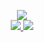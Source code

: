 <p align="center">
<a href="https://github.com/NinjaLabs-Dev">
  <img src="https://github-readme-stats.vercel.app/api?username=NinjaLabs-Dev&count_private=true&hide_border=true&show_icons=true&include_all_commits=true&bg_color=1b1b1b&title_color=ffffff&text_color=FFFFFF&icon_color=FFFFFF">
</a>
  <br>
<a href="https://wakatime.com/@NinjaLabs">
  <img src="https://github-readme-stats.vercel.app/api/wakatime?username=NinjaLabs&show_icons=true&hide_border=true&bg_color=1b1b1b&title_color=ffffff&text_color=FFFFFF&icon_color=FFFFFF">
</a>  
<a href="https://github.com/NinjaLabs-Dev">
  <img src="https://github-readme-stats.vercel.app/api/top-langs/?username=NinjaLabs-Dev&layout=compact&show_icons=true&hide_border=true&bg_color=1b1b1b&title_color=ffffff&text_color=FFFFFF&icon_color=FFFFFF">
</a>  
